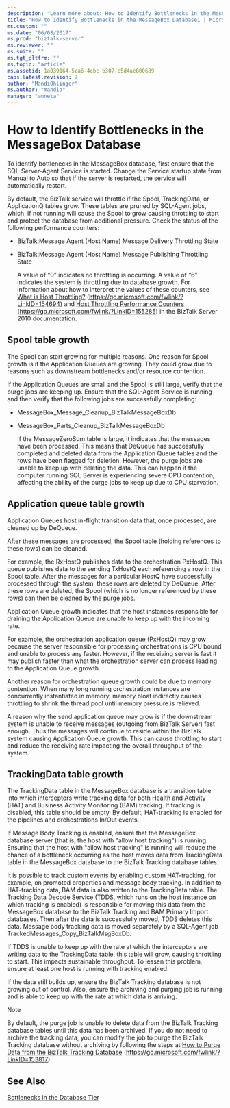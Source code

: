 ```yaml
---
description: "Learn more about: How to Identify Bottlenecks in the MessageBox Database"
title: "How to Identify Bottlenecks in the MessageBox Database1 | Microsoft Docs"
ms.custom: ""
ms.date: "06/08/2017"
ms.prod: "biztalk-server"
ms.reviewer: ""
ms.suite: ""
ms.tgt_pltfrm: ""
ms.topic: "article"
ms.assetid: 1a039164-5ca6-4cbc-b307-c5d4ae800689
caps.latest.revision: 7
author: "MandiOhlinger"
ms.author: "mandia"
manager: "anneta"
---
```

# How to Identify Bottlenecks in the MessageBox Database
To identify bottlenecks in the MessageBox database, first ensure that the SQL-Server-Agent Service is started. Change the Service startup state from Manual to Auto so that if the server is restarted, the service will automatically restart.

 By default, the BizTalk service will throttle if the Spool, TrackingData, or ApplicationQ tables grow. These tables are pruned by SQL-Agent jobs, which, if not running will cause the Spool to grow causing throttling to start and protect the database from additional pressure. Check the status of the following performance counters:

- BizTalk:Message Agent (Host Name) Message Delivery Throttling State

- BizTalk:Message Agent (Host Name) Message Publishing Throttling State

  A value of “0” indicates no throttling is occurring. A value of “6” indicates the system is throttling due to database growth. For information about how to interpret the values of these counters, see [What is Host Throttling?](https://go.microsoft.com/fwlink/?LinkID=154694) (https://go.microsoft.com/fwlink/?LinkID=154694) and [Host Throttling Performance Counters](https://go.microsoft.com/fwlink/?LinkID=155285) (https://go.microsoft.com/fwlink/?LinkID=155285) in the BizTalk Server 2010 documentation.

## Spool table growth
 The Spool can start growing for multiple reasons. One reason for Spool growth is if the Application Queues are growing. They could grow due to reasons such as downstream bottlenecks and/or resource contention.

 If the Application Queues are small and the Spool is still large, verify that the purge jobs are keeping up. Ensure that the SQL-Agent Service is running and then verify that the following jobs are successfully completing:

- MessageBox_Message_Cleanup_BizTalkMessageBoxDb

- MessageBox_Parts_Cleanup_BizTalkMessageBoxDb

  If the MessageZeroSum table is large, it indicates that the messages have been processed. This means that DeQueue has successfully completed and deleted data from the Application Queue tables and the rows have been flagged for deletion. However, the purge jobs are unable to keep up with deleting the data. This can happen if the computer running SQL Server is experiencing severe CPU contention, affecting the ability of the purge jobs to keep up due to CPU starvation.

## Application queue table growth
 Application Queues host in-flight transition data that, once processed, are cleaned up by DeQueue.

 After these messages are processed, the Spool table (holding references to these rows) can be cleaned.

 For example, the RxHostQ publishes data to the orchestration PxHostQ. This queue publishes data to the sending TxHostQ each referencing a row in the Spool table. After the messages for a particular HostQ have successfully processed through the system, these rows are deleted by DeQueue. After these rows are deleted, the Spool (which is no longer referenced by these rows) can then be cleaned by the purge jobs.

 Application Queue growth indicates that the host instances responsible for draining the Application Queue are unable to keep up with the incoming rate.

 For example, the orchestration application queue (PxHostQ) may grow because the server responsible for processing orchestrations is CPU bound and unable to process any faster. However, if the receiving server is fast it may publish faster than what the orchestration server can process leading to the Application Queue growth.

 Another reason for orchestration queue growth could be due to memory contention. When many long running orchestration instances are concurrently instantiated in memory, memory bloat indirectly causes throttling to shrink the thread pool until memory pressure is relieved.

 A reason why the send application queue may grow is if the downstream system is unable to receive messages (outgoing from BizTalk Server) fast enough. Thus the messages will continue to reside within the BizTalk system causing Application Queue growth. This can cause throttling to start and reduce the receiving rate impacting the overall throughput of the system.

## TrackingData table growth
 The TrackingData table in the MessageBox database is a transition table into which interceptors write tracking data for both Health and Activity (HAT) and Business Activity Monitoring (BAM) tracking. If tracking is disabled, this table should be empty. By default, HAT-tracking is enabled for the pipelines and orchestrations In/Out events.

 If Message Body Tracking is enabled, ensure that the MessageBox database server (that is, the host with "allow host tracking") is running. Ensuring that the host with "allow host tracking" is running will reduce the chance of a bottleneck occurring as the host moves data from TrackingData table in the MessageBox database to the BizTalk Tracking database tables.

 It is possible to track custom events by enabling custom HAT-tracking, for example, on promoted properties and message body tracking. In addition to HAT-tracking data, BAM data is also written to the TrackingData table. The Tracking Data Decode Service (TDDS, which runs on the host instance on which tracking is enabled) is responsible for moving this data from the MessageBox database to the BizTalk Tracking and BAM Primary Import databases. Then after the data is successfully moved, TDDS deletes this data. Message body tracking data is moved separately by a SQL-Agent job TrackedMessages_Copy_BizTalkMsgBoxDb.

 If TDDS is unable to keep up with the rate at which the interceptors are writing data to the TrackingData table, this table will grow, causing throttling to start. This impacts sustainable throughput. To lessen this problem, ensure at least one host is running with tracking enabled.

 If the data still builds up, ensure the BizTalk Tracking database is not growing out of control. Also, ensure the archiving and purging job is running and is able to keep up with the rate at which data is arriving.

> [!NOTE]
>  By default, the purge job is unable to delete data from the BizTalk Tracking database tables until this data has been archived. If you do not need to archive the tracking data, you can modify the job to purge the BizTalk Tracking database without archiving by following the steps at [How to Purge Data from the BizTalk Tracking Database](https://go.microsoft.com/fwlink/?LinkID=153817) (https://go.microsoft.com/fwlink/?LinkID=153817).

## See Also
 [Bottlenecks in the Database Tier](../technical-guides/bottlenecks-in-the-database-tier.md)
